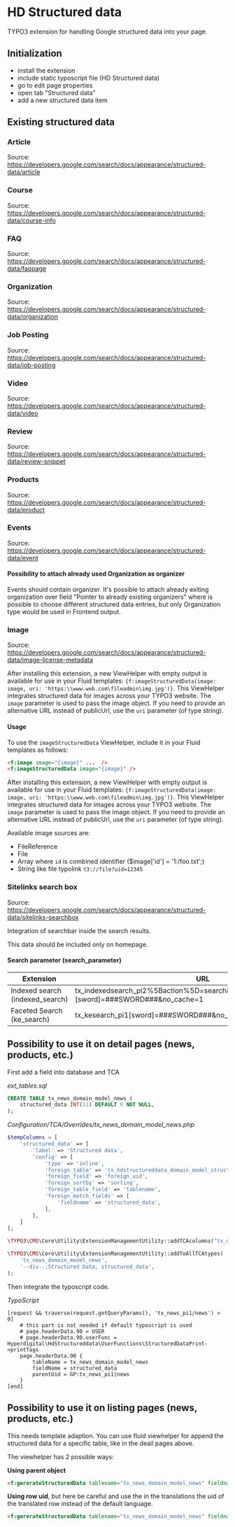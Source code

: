 # HD Structured data
TYPO3 extension for handling Google structured data into your page.
## Initialization
- install the extension
- include static typoscript file (HD Structured data)
- go to edit page properties
- open tab "Structured data"
- add a new structured data item

## Existing structured data

### Article
Source: https://developers.google.com/search/docs/appearance/structured-data/article

### Course
Source: https://developers.google.com/search/docs/appearance/structured-data/course-info

### FAQ
Source: https://developers.google.com/search/docs/appearance/structured-data/faqpage

### Organization
Source: https://developers.google.com/search/docs/appearance/structured-data/organization

### Job Posting
Source: https://developers.google.com/search/docs/appearance/structured-data/job-posting

### Video
Source: https://developers.google.com/search/docs/appearance/structured-data/video

### Review
Source: https://developers.google.com/search/docs/appearance/structured-data/review-snippet

### Products
Source: https://developers.google.com/search/docs/appearance/structured-data/product

### Events
Source: https://developers.google.com/search/docs/appearance/structured-data/event

#### Possibility to attach already used Organization as organizer
Events should contain organizer. It's possible to attach already exiting organization over field "Pointer to already existing organizers" where is possible to choose different structured data entries, but only Organization type would be used in Frontend output.

### Image
Source: https://developers.google.com/search/docs/appearance/structured-data/image-license-metadata

After installing this extension, a new ViewHelper with empty output is available for use in your Fluid templates: `{f:imageStructuredData(image: image, uri: 'https:\\www.web.com\fileadmin\img.jpg')}`. This ViewHelper integrates structured data for images across your TYPO3 website. The `image` parameter is used to pass the image object. If you need to provide an alternative URL instead of publicUrl, use the `uri` parameter (of type string).

#### Usage

To use the `imageStructuredData` ViewHelper, include it in your Fluid templates as follows:

```html
<f:image image="{image}" ...  />
<f:imageStructuredData image="{image}" />
```

After installing this extension, a new ViewHelper with empty output is available for use in your Fluid templates: `{f:imageStructuredData(image: image, uri: 'https:\\www.web.com\fileadmin\img.jpg')}`. This ViewHelper integrates structured data for images across your TYPO3 website. The `image` parameter is used to pass the image object. If you need to provide an alternative URL instead of publicUrl, use the `uri` parameter (of type string).

Available image sources are:
+ FileReference
+ File
+ Array where `id` is combined identifier  ($image['id'] = '1:/foo.txt';)
+ String like file typolink `t3://file?uid=12345`

### Sitelinks search box
Source: https://developers.google.com/search/docs/appearance/structured-data/sitelinks-searchbox

Integration of searchbar inside the search results.

This data should be included only on homepage.

#### Search parameter (search_parameter)
| Extension | URL |
| ------ | ------|
| Indexed search (indexed_search)  | tx_indexedsearch_pi2%5Baction%5D=search&tx_indexedsearch_pi2[search][sword]=###SWORD###&no_cache=1 |
| Faceted Search (ke_search) | tx_kesearch_pi1[sword]=###SWORD###&no_cache=1 |

## Possibility to use it on detail pages (news, products, etc.)

First add a field into database and TCA

_ext_tables.sql_
```sql
CREATE TABLE tx_news_domain_model_news (
    structured_data INT(11) DEFAULT 0 NOT NULL,
);
```

_Configuration/TCA/Overrides/tx_news_domain_model_news.php_
```php
$tempColumns = [
    'structured_data' => [
        'label' => 'Structured data',
        'config' => [
            'type' => 'inline',
            'foreign_table' => 'tx_hdstructureddata_domain_model_structureddata',
            'foreign_field' => 'foreign_uid',
            'foreign_sortby' => 'sorting',
            'foreign_table_field' => 'tablename',
            'foreign_match_fields' => [
                'fieldname' => 'structured_data',
            ],
        ],
    ]
];

\TYPO3\CMS\Core\Utility\ExtensionManagementUtility::addTCAcolumns("tx_news_domain_model_news", $tempColumns, 1);

\TYPO3\CMS\Core\Utility\ExtensionManagementUtility::addToAllTCAtypes(
    'tx_news_domain_model_news',
    '--div--;Structured Data, structured_data',
);
```

Then integrate the typoscript code.

_TypoScript_
```typo3_typoscript
[request && traverse(request.getQueryParams(), 'tx_news_pi1/news') > 0]
    # this part is not needed if default typoscript is used
    # page.headerData.90 = USER
    # page.headerData.90.userFunc = Hyperdigital\HdStructureddata\UserFunctions\StructuredDataPrint->printTags
    page.headerData.90 {
        tableName = tx_news_domain_model_news
        fieldName = structured_data
        parentUid = GP:tx_news_pi1|news
    }
[end]
```
## Possibility to use it on listing pages (news, products, etc.)
This needs template adaption. You can use fluid viewhelper for append the structured data for a specific table, like in the deail pages above.

The viewhelper has 2 possible ways:

**Using parent object**
```html
<f:gererateStructuredData tablename="tx_news_domain_model_news" fieldname="structured_data" object="{newsItem}" />
```

**Using row uid**, but here be careful and use the in the translations the uid of the translated row instead of the default language.
```html
<f:gererateStructuredData tablename="tx_news_domain_model_news" fieldname="structured_data" parentUid="{newsItem.uid}" />
```